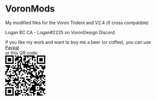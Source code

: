# VoronMods
My modified files for the Voron Trident and V2.4 (if cross compatible)

Logan BC CA - Logan#2225 on VoronDesign Discord

If you like my work and want to buy me a beer (or coffee), you can use [Paypal](https://www.paypal.com/donate/?hosted_button_id=QBMAY9ZB6N3F8)   
or this QR code:  
![QRCode](QRCode.png)
